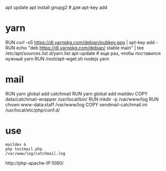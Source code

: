 
apt update
apt install gnupg2 # для apt-key add

# yarn
RUN curl -sS https://dl.yarnpkg.com/debian/pubkey.gpg | apt-key add -
RUN echo "deb https://dl.yarnpkg.com/debian/ stable main" | tee /etc/apt/sources.list.d/yarn.list
apt-update # еще раз, чтобы поставился нужный yarn
RUN /root/apt-wget.sh nodejs yarn


# mail
RUN yarn global add catchmail
RUN yarn global add maildev
COPY data/catchmail-wrapper /usr/local/bin/
RUN mkdir -p /var/www/log
RUN chown www-data:staff /var/www/log
COPY sendmail-catchmail.ini /usr/local/etc/php/conf.d/

# use

```
maildev &
php testmail.php
/var/www/log/catchmail.log
```

http://php-apache-IP:1080/


